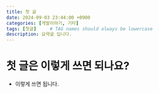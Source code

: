 ```yaml
---
title: 첫 글
date: 2024-09-03 23:44:00 +0900
categories: [개발이야기, 기타]
tags: [첫글]     # TAG names should always be lowercase
description: 요약글 입니다.
---
```

# 첫 글은 이렇게 쓰면 되나요?
- 이렇게 쓰면 됩니다.
